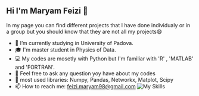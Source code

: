 ## Hi I'm Maryam Feizi 👋
In my page you can find different projects that I have done individualy or in a group but you should know that they are not all my projects😄
- 🔭 I’m currently studying in University of Padova.
- 🎓 I'm master student in Physics of Data.
- 💻 My codes are mosetly with Python but I'm familiar with 'R' , 'MATLAB' and 'FORTRAN'.
- 💬 Feel free to ask any question yoy have about my codes
- 👾 most used libraries: Numpy, Pandas, Networkx, Matplot, Scipy
- 📫 How to reach me: feizi.maryam98@gmail.com
  ![My Skills](https://skillicons.dev/icons?i=python)

<!--
**MaryamFeizi/MaryamFeizi** is a ✨ _special_ ✨ repository because its `README.md` (this file) appears on your GitHub profile.

Here are some ideas to get you started:

- 🔭 I’m currently working on ...
- 🌱 I’m currently learning ...
- 👯 I’m looking to collaborate on ...
- 🤔 I’m looking for help with ...
- 💬 Ask me about ...
- 📫 How to reach me: ...
- 😄 Pronouns: ...
- ⚡ Fun fact: ...
-->
